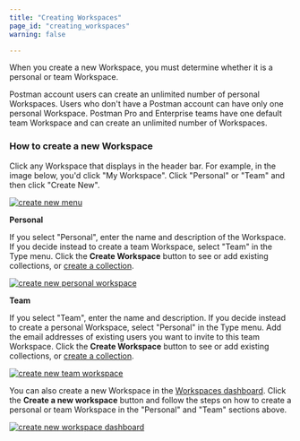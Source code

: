 ```yaml
---
title: "Creating Workspaces"
page_id: "creating_workspaces"
warning: false

---
```

When you create a new Workspace, you must determine whether it is a personal or team Workspace.

Postman account users can create an unlimited number of personal Workspaces. Users who don't have a Postman account can have only one personal Workspace. Postman Pro and Enterprise teams have one default team Workspace and can create an unlimited number of Workspaces.

### How to create a new Workspace

Click any Workspace that displays in the header bar. For example, in the image below, you'd click "My Workspace". Click "Personal" or "Team" and then click "Create New".
 
 [![create new menu](https://assets.postman.com/postman-docs/WS-create-new-WS-menu.png)](https://assets.postman.com/postman-docs/WS-create-new-WS-menu.png)
 
**Personal**

If you select "Personal", enter the name and description of the Workspace. If you decide instead to create a team Workspace, select "Team" in the Type menu. Click the **Create Workspace** button to see or add existing collections, or [create a collection](/docs/postman/collections/creating_collections/).

[![create new personal workspace](https://assets.postman.com/postman-docs/WS-create-new-personal.png)](https://assets.postman.com/postman-docs/WS-create-new-personal.png)
 
**Team**

If you select "Team", enter the name and description. If you decide instead to create a personal Workspace, select "Personal" in the Type menu. Add the email addresses of existing users you want to invite to this team Workspace. Click the **Create Workspace** button to see or add existing collections, or [create a collection](/docs/postman/collections/creating_collections/).

[![create new team workspace](https://assets.postman.com/postman-docs/WS-createNewWorkspace-modal.png)](https://assets.postman.com/postman-docs/WS-createNewWorkspace-modal.png)


You can also create a new Workspace in the [Workspaces dashboard](https://app.getpostman.com/dashboard). Click the **Create a new workspace** button and follow the steps on how to create a personal or team Workspace in the "Personal" and "Team" sections above.
 
 [![create new workspace dashboard](https://assets.postman.com/postman-docs/WS-allWorkspaces-main.png)](https://assets.postman.com/postman-docs/WS-allWorkspaces-main.png)
 
 
 
 











